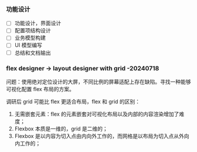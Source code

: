 

### 功能设计
- [ ] 功能设计，界面设计
- [ ] 配置项结构设计
- [ ] 业务模型构建
- [ ] UI 模型编写
- [ ] 总结和文档输出

### flex designer -> layout designer with grid -20240718

问题：使用绝对定位设计的大屏，不同比例的屏幕适配上存在缺陷。寻找一种能够可视化配置 flex 布局的方案。

调研后 grid 可能比 flex 更适合布局，flex 和 grid 的区别：
1. 无需嵌套元素：flex 的元素嵌套对可视化布局以及内部的内容渲染增加了难度；
2. Flexbox 本质是一维的，grid 是二维的；
3. Flexbox 是以内容为切入点由内向外工作的，而网格是以布局为切入点从外向内工作的；


